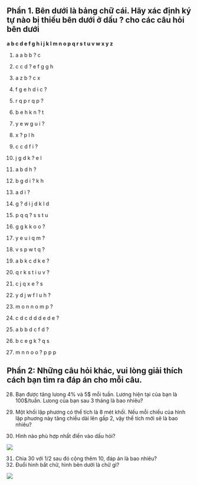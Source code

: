  
## Phần 1. Bên dưới là bảng chữ cái. Hãy xác định ký tự nào bị thiếu bên dưới ở dấu ? cho các câu hỏi bên dưới

**a b c d e f g h i j k l m n o p q r s t u v w x y z**
 
1. a     a     b     b     ?     c

2.  c     c     d     ?     e     f     g     g     h

3. a     z     b     ?     c     x

4.   f     g     e     h     d     i     c     ?

5.  r     q     p     r     q     p     ?

6.   b     e     h     k     n     ?     t

7. y     e     w     g     u     i     ?

8.  x     ?     p     l     h

9.  c     c     d     f     i     ?

10.   j     g     d     k     ?     e     l

11.  a     b     d     h     ?

12.   b     g     d     i     ?     k     h

13.  a     d     i     ?

14.   g     ?     d     i     j     d     k     l     d

15.   p     q     q     ?     s     s     t     u

16.  g     g     k     k     o     o     ?

17.   y     e     u     i     q     m     ?

18.  v     s     p     w     t     q     ?

19.  a     b     k     c     d     k     e     ?

20. q     r     k     s     t     i     u     v      ?

21.   c     j     q     x     e     ?     s

22.   y     d     j     w     f     l     u     h     ?

23.   m     o     n     n     o     m     p     ?

24.   c     d     c     d     d     d     e      d      e     ? 

25.   a     b     b     d     c     f     d     ?

26.   b     c     e     g     k     ?     q     s

27.   m     n     n     o     o     ?     p     p     p



## Phần 2: Những câu hỏi khác, vui lòng giải thích cách bạn tìm ra đáp án cho mỗi câu. 

28. Bạn được tăng lưong 4% và 5$ mỗi tuần. Lương hiện tại của bạn là 100$/tuần. Lưong của bạn sau 3 tháng là bao nhiêu? 

29. Một khối lập phương có thể tích là 8 mét khối. Nếu mỗi chiều của hình lập phuơng này tăng chiều dài lên gấp 2,  vậy thể tích mới sẽ là bao nhiêu?

30. Hình nào phù hợp nhất điền vào dấu hỏi?

![](https://i.imgur.com/tcrJNBB.png)

31. Chia 30 với 1/2 sau đó cộng thêm 10, đáp án là bao nhiêu?
32. Đuổi hình bắt chữ, hình bên dưới là chữ gì?

![](https://i.imgur.com/yrGPjrw.png)

